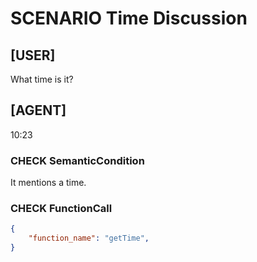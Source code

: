 # SCENARIO Time Discussion

## [USER]
What time is it?

## [AGENT]
10:23

### CHECK SemanticCondition
It mentions a time.

### CHECK FunctionCall
```json
{
	"function_name": "getTime",
}
```
